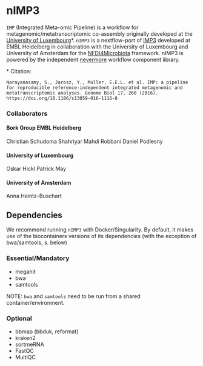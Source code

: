 nIMP3
=====

`IMP` (Integrated Meta-omic Pipeline) is a workflow for metagenomic/metatranscriptomic co-assembly originally developed at the [University of Luxembourg](https://git-r3lab.uni.lu/IMP/IMP)*. `nIMP3` is a nextflow-port of [IMP3](https://git-r3lab.uni.lu/IMP/imp3) developed at EMBL Heidelberg in collaboration with the University of Luxembourg and University of Amsterdam for the [NFDI4Microbiota](https://nfdi4microbiota.de/) framework. nIMP3 is powered by the independent [nevermore](https://github.com/cschu/nevermore) workflow component library.

\* Citation:

```
Narayanasamy, S., Jarosz, Y., Muller, E.E.L. et al. IMP: a pipeline for reproducible reference-independent integrated metagenomic and metatranscriptomic analyses. Genome Biol 17, 260 (2016). https://doi.org/10.1186/s13059-016-1116-8
```

### Collaborators

#### Bork Group EMBL Heidelberg
Christian Schudoma
Shahriyar Mahdi Robbani
Daniel Podlesny

#### University of Luxembourg
Oskar Hickl
Patrick May

#### University of Amsterdam
Anna Heintz-Buschart


Dependencies
------------

We recommend running `nIMP3` with Docker/Singularity. By default, it makes use of the biocontainers versions of its dependencies (with the exception of bwa/samtools, s. below)

### Essential/Mandatory

* megahit
* bwa
* samtools

NOTE: `bwa` and `samtools` need to be run from a shared container/environment.

### Optional

* bbmap (bbduk, reformat)
* kraken2
* sortmeRNA
* FastQC
* MultiQC




